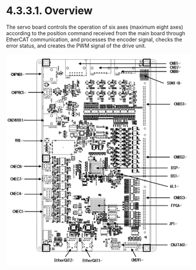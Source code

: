 ﻿# 4.3.3.1. Overview

The servo board controls the operation of six axes (maximum eight axes) according to the position command received from the main board through EtherCAT communication, and processes the encoder signal, checks the error status, and creates the PWM signal of the drive unit.

![](../../../_assets/4.3.3.1._개요(Hi6).png  )
